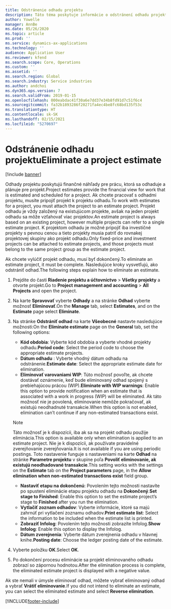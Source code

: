 ```yaml
---
title: Odstránenie odhadu projektu
description: Táto téma poskytuje informácie o odstránení odhadu projektu po jeho dokončení.
author: Yowelle
manager: AnnBe
ms.date: 05/26/2020
ms.topic: article
ms.prod: ''
ms.service: dynamics-ax-applications
ms.technology: ''
audience: Application User
ms.reviewer: kfend
ms.search.scope: Core, Operations
ms.custom: ''
ms.assetid: ''
ms.search.region: Global
ms.search.industry: Service industries
ms.author: andchoi
ms.dyn365.ops.version: 7
ms.search.validFrom: 2019-01-15
ms.openlocfilehash: 000eabdac41f30a6e7dd37e34b8fd91d7c51f6c4
ms.sourcegitcommit: fa32b1893286f20271fa4ec4be8fc68bd135f53c
ms.translationtype: HT
ms.contentlocale: sk-SK
ms.lasthandoff: 02/15/2021
ms.locfileid: "5270697"
---
```

# <a name="eliminate-a-project-estimate"></a><span data-ttu-id="e70ae-103">Odstránenie odhadu projektu</span><span class="sxs-lookup"><span data-stu-id="e70ae-103">Eliminate a project estimate</span></span>

[!include [banner](../includes/banner.md)]

<span data-ttu-id="e70ae-104">Odhady projektu poskytujú finančné náhľady pre prácu, ktorá sa odhaduje a plánuje pre projekt.</span><span class="sxs-lookup"><span data-stu-id="e70ae-104">Project estimates provide the financial view for work that is estimated and scheduled for a project.</span></span> <span data-ttu-id="e70ae-105">Ak chcete pracovať s odhadmi projektu, musíte pripojiť projekt k projektu odhadu.</span><span class="sxs-lookup"><span data-stu-id="e70ae-105">To work with estimates for a project, you must attach the project to an estimate project.</span></span> <span data-ttu-id="e70ae-106">Projekt odhadu je vždy založený na existujúcom projekte, avšak na jeden projekt odhadu sa môže vzťahovať viac projektov.</span><span class="sxs-lookup"><span data-stu-id="e70ae-106">An estimate project is always based on an existing project, however multiple projects can refer to a single estimate project.</span></span> <span data-ttu-id="e70ae-107">K projektom odhadu je možné pripojiť iba investičné projekty s pevnou cenou a tieto projekty musia patriť do rovnakej projektovej skupiny ako projekt odhadu.</span><span class="sxs-lookup"><span data-stu-id="e70ae-107">Only fixed-price and investment projects can be attached to estimate projects, and those projects must belong to the same project group as the estimate project.</span></span>

<span data-ttu-id="e70ae-108">Ak chcete vylúčiť projekt odhadu, musí byť dokončený.</span><span class="sxs-lookup"><span data-stu-id="e70ae-108">To eliminate an estimate project, it must be complete.</span></span> <span data-ttu-id="e70ae-109">Nasledujúce kroky vysvetľujú, ako odstrániť odhad.</span><span class="sxs-lookup"><span data-stu-id="e70ae-109">The following steps explain how to eliminate an estimate.</span></span>

1. <span data-ttu-id="e70ae-110">Prejdite do časti **Riadenie projektu a účtovníctvo** > **Všetky projekty** a otvorte projekt.</span><span class="sxs-lookup"><span data-stu-id="e70ae-110">Go to **Project management and accounting** > **All Projects** and open the project.</span></span> 
2. <span data-ttu-id="e70ae-111">Na karte **Spravovať** vyberte **Odhady** a na stránke **Odhad** vyberte možnosť **Eliminovať**.</span><span class="sxs-lookup"><span data-stu-id="e70ae-111">On the **Manage** tab, select **Estimates**, and on the **Estimate** page select **Eliminate**.</span></span>
3. <span data-ttu-id="e70ae-112">Na stránke **Odstrániť odhad** na karte **Všeobecné** nastavte nasledujúce možnosti:</span><span class="sxs-lookup"><span data-stu-id="e70ae-112">On the **Eliminate estimate** page on the **General** tab, set the following options:</span></span>

   - <span data-ttu-id="e70ae-113">**Kód obdobia**: Vyberte kód obdobia a vyberte vhodné projekty odhadu.</span><span class="sxs-lookup"><span data-stu-id="e70ae-113">**Period code**: Select the period code to choose the appropriate estimate projects.</span></span> 
   - <span data-ttu-id="e70ae-114">**Dátum odhadu** : Vyberte vhodný dátum odhadu na odstránenie.</span><span class="sxs-lookup"><span data-stu-id="e70ae-114">**Estimate date**: Select the appropriate estimate date for elimination.</span></span>
   - <span data-ttu-id="e70ae-115">**Eliminovať varovaniami WIP**: Túto možnosť povoľte, ak chcete dostávať oznámenie, keď bude eliminovaný odhad spojený s prebiehajúcou prácou (WIP).</span><span class="sxs-lookup"><span data-stu-id="e70ae-115">**Eliminate with WIP warnings**: Enable this option to provide notification when an estimate that is associated with a work in progress (WIP) will be eliminated.</span></span> <span data-ttu-id="e70ae-116">Ak táto možnosť nie je povolená, eliminovanie nemôže pokračovať, ak existujú neodhadnuté transakcie.</span><span class="sxs-lookup"><span data-stu-id="e70ae-116">When this option is not enabled, elimination can’t continue if any non-estimated transactions exist.</span></span> 
   > [!NOTE]
   > <span data-ttu-id="e70ae-117">Táto možnosť je k dispozícii, iba ak sa na projekt odhadu použije eliminácia.</span><span class="sxs-lookup"><span data-stu-id="e70ae-117">This option is available only when elimination is applied to an estimate project.</span></span> <span data-ttu-id="e70ae-118">Nie je k dispozícii, ak používate pravidelné zverejňovanie zverejňovania.</span><span class="sxs-lookup"><span data-stu-id="e70ae-118">It is not available if you are using periodic postings.</span></span> <span data-ttu-id="e70ae-119">Toto nastavenie funguje s nastaveniami na karte **Odhad** na stránke **Parametre projektu** v skupine poľa **Povoliť eliminovanie, ak existujú neodhadované transakcie**.</span><span class="sxs-lookup"><span data-stu-id="e70ae-119">This setting works with the settings on the **Estimate** tab on the **Project parameters** page, in the **Allow elimination when non-estimated transactions exist** field group.</span></span>
   - <span data-ttu-id="e70ae-120">**Nastaviť etapu na dokončenú**: Povolením tejto možnosti nastavíte po spustení eliminácie etapu projektu odhadu na **Dokončený**.</span><span class="sxs-lookup"><span data-stu-id="e70ae-120">**Set stage to Finished**: Enable this option to set the estimate project’s stage to **Finished** after you run the elimination.</span></span>
   - <span data-ttu-id="e70ae-121">**Vytlačiť zoznam odhadov**: Vyberte informácie, ktoré sa majú zahrnúť pri vytlačení zoznamu odhadov.</span><span class="sxs-lookup"><span data-stu-id="e70ae-121">**Print estimate list**: Select the information to be included when the estimate list is printed.</span></span>
   - <span data-ttu-id="e70ae-122">**Zobraziť Infolog**: Povolením tejto možnosti zobrazíte Infolog.</span><span class="sxs-lookup"><span data-stu-id="e70ae-122">**Show Infolog**: Enable this option to display the Infolog.</span></span>
   - <span data-ttu-id="e70ae-123">**Dátum zverejnenia**: Vyberte dátum zverejnenia odhadu v hlavnej knihe.</span><span class="sxs-lookup"><span data-stu-id="e70ae-123">**Posting date**: Choose the ledger posting date of the estimate.</span></span>

4.  <span data-ttu-id="e70ae-124">Vyberte položku **OK**.</span><span class="sxs-lookup"><span data-stu-id="e70ae-124">Select **OK**.</span></span>
5. <span data-ttu-id="e70ae-125">Po dokončení procesu eliminácie sa projekt eliminovaného odhadu zobrazí so zápornou hodnotou.</span><span class="sxs-lookup"><span data-stu-id="e70ae-125">After the elimination process is complete, the eliminated estimate project is displayed with a negative value.</span></span> 

<span data-ttu-id="e70ae-126">Ak ste nemali v úmysle eliminovať odhad, môžete vybrať eliminovaný odhad a vybrať **Vrátiť eliminovanie**.</span><span class="sxs-lookup"><span data-stu-id="e70ae-126">If you did not intend to eliminate an estimate, you can select the eliminated estimate and select **Reverse elimination**.</span></span>   


[!INCLUDE[footer-include](../includes/footer-banner.md)]